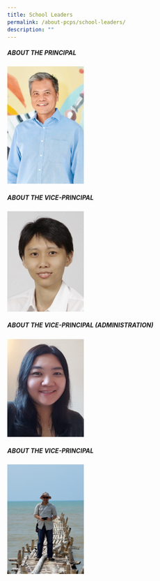 ```yaml
---
title: School Leaders
permalink: /about-pcps/school-leaders/
description: ""
---
```

##### ABOUT THE PRINCIPAL

<img src="/images/MR%20Yap.png" 
     style="width:35%">


##### ABOUT THE VICE-PRINCIPAL

<img src="/images/Sharon.jpeg" 
     style="width:35%">

##### ABOUT THE VICE-PRINCIPAL (ADMINISTRATION)

<img src="/images/PCPS_Ms%20Chng%20Shi%20Hua.jpeg" 
     style="width:35%">

##### ABOUT THE VICE-PRINCIPAL

<img src="/images/pcps_vp_wanimran.jpeg" 
     style="width:35%">
